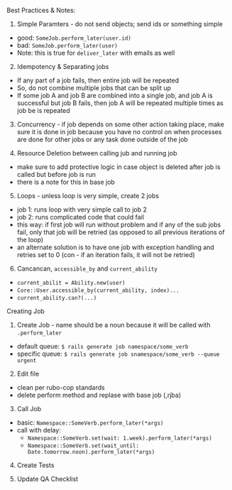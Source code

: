 Best Practices & Notes:
1. Simple Paramters - do not send objects; send ids or something simple
  - good: `SomeJob.perform_later(user.id)`
  - bad: `SomeJob.perform_later(user)`
  - Note: this is true for `deliver_later` with emails as well

2. Idempotency & Separating jobs
  - If any part of a job fails, then entire job will be repeated
  - So, do not combine multiple jobs that can be split up
  - If some job A and job B are combined into a single job, and job A is successful but job B fails, then job A will be repeated multiple times as job be is repeated

3. Concurrency - if job depends on some other action taking place, make sure it is done in job because you have no control on when processes are done for other jobs or any task done outside of the job

4. Resource Deletion between calling jub and running job
  - make sure to add protective logic in case object is deleted after job is called but before job is run
  - there is a note for this in base job

5. Loops - unless loop is very simple, create 2 jobs
  - job 1: runs loop with very simple call to job 2
  - job 2: runs complicated code that could fail
  - this way: if first job will run without problem and if any of the sub jobs fail, only that job will be retried (as opposed to all previous iterations of the loop)
  - an alternate solution is to have one job with exception handling and retries set to 0 (con - if an iteration fails, it will not be retried)

6. Cancancan, `accessible_by` and `current_ability`
  - `current_abilit = Ability.new(user)`
  - `Core::User.accessible_by(current_ability, index)...`
  - `current_ability.can?(...)`


Creating Job
1. Create Job - name should be a noun because it will be called with `.perform_later`
  - default queue: `$ rails generate job namespace/some_verb`
  - specific queue: `$ rails generate job snamespace/some_verb --queue urgent` 

2. Edit file 
  - clean per rubo-cop standards
  - delete perform method and replase with base job (,rjba)

3. Call Job
  - basic: `Namespace::SomeVerb.perform_later(*args)`
  - call with delay:
    - `Namespace::SomeVerb.set(wait: 1.week).perform_later(*args)`
    - `Namespace::SomeVerb.set(wait_until: Date.tomorrow.noon).perform_later(*args)`

4. Create Tests

5. Update QA Checklist
